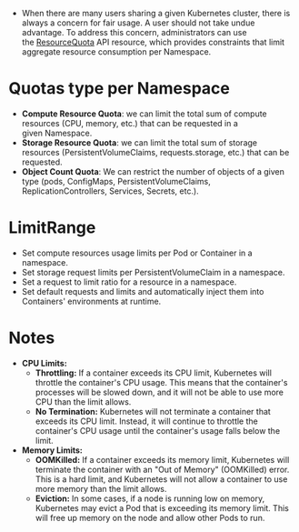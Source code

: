 - When there are many users sharing a given Kubernetes cluster, there is always a concern for fair usage. A user should not take undue advantage. To address this concern, administrators can use the [ResourceQuota](https://kubernetes.io/docs/concepts/policy/resource-quotas/) API resource, which provides constraints that limit aggregate resource consumption per Namespace.
# Quotas type per Namespace
- **Compute Resource Quota**: we can limit the total sum of compute resources (CPU, memory, etc.) that can be requested in a given Namespace.
- **Storage Resource Quota**: we can limit the total sum of storage resources (PersistentVolumeClaims, requests.storage, etc.) that can be requested.
- **Object Count Quota**: We can restrict the number of objects of a given type (pods, ConfigMaps, PersistentVolumeClaims, ReplicationControllers, Services, Secrets, etc.).
# LimitRange
- Set compute resources usage limits per Pod or Container in a namespace.
- Set storage request limits per PersistentVolumeClaim in a namespace.
- Set a request to limit ratio for a resource in a namespace.
- Set default requests and limits and automatically inject them into Containers' environments at runtime.
# Notes
- **CPU Limits:**
	- **Throttling:** If a container exceeds its CPU limit, Kubernetes will throttle the container's CPU usage. This means that the container's processes will be slowed down, and it will not be able to use more CPU than the limit allows.
	- **No Termination:** Kubernetes will not terminate a container that exceeds its CPU limit. Instead, it will continue to throttle the container's CPU usage until the container's usage falls below the limit.
- **Memory Limits:**
	- **OOMKilled:** If a container exceeds its memory limit, Kubernetes will terminate the container with an "Out of Memory" (OOMKilled) error. This is a hard limit, and Kubernetes will not allow a container to use more memory than the limit allows.
	- **Eviction:** In some cases, if a node is running low on memory, Kubernetes may evict a Pod that is exceeding its memory limit. This will free up memory on the node and allow other Pods to run.